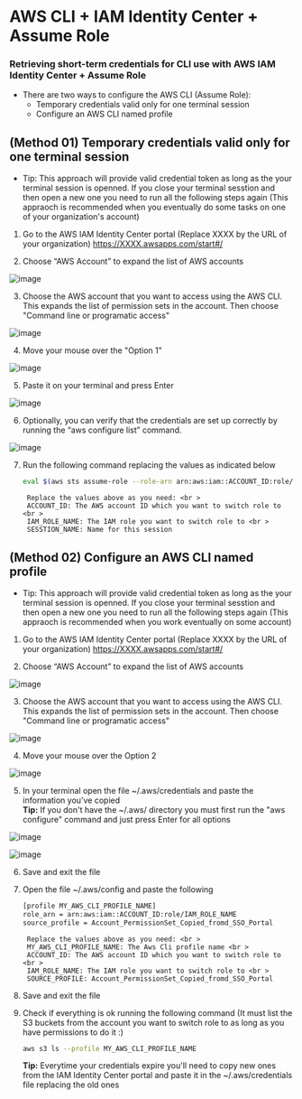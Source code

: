 # AWS CLI + IAM Identity Center + Assume Role

### Retrieving short-term credentials for CLI use with AWS IAM Identity Center + Assume Role

* There are two ways to configure the AWS CLI (Assume Role):
    * Temporary credentials valid only for one terminal session
    * Configure an AWS CLI named profile

## (Method 01) Temporary credentials valid only for one terminal session
* Tip: This approach will provide valid credential token as long as the your terminal session is openned. If you close your terminal sesstion and then open a new one you need to run all the following steps again (This appraoch is recommended when you eventually do some tasks on one of your organization's account)

1. Go to the AWS IAM Identity Center portal (Replace XXXX by the URL of your organization)
https://XXXX.awsapps.com/start#/

2. Choose “AWS Account” to expand the list of AWS accounts

![image](https://github.com/fabbriciocruz/AWS_CLI_Authentication_Methods/blob/2bddf35c2ca3120b9209ea5c5e8d8f48b53e3500/Images/expand_aws_accounts.png)

3. Choose the AWS account that you want to access using the AWS CLI. This expands the list of permission sets in the account. Then choose "Command line or programatic access"

![image](https://github.com/fabbriciocruz/AWS_CLI_Authentication_Methods/blob/2bddf35c2ca3120b9209ea5c5e8d8f48b53e3500/Images/expand_permission_sets.png)

4. Move your mouse over the "Option 1"

![image](https://github.com/fabbriciocruz/AWS_CLI_Authentication_Methods/blob/2bddf35c2ca3120b9209ea5c5e8d8f48b53e3500/Images/move_mouse_over.png)

5. Paste it on your terminal and press Enter

![image](https://github.com/fabbriciocruz/AWS_CLI_Authentication_Methods/blob/6d3d72bec8a5a137f9061ada5c7c6e643ae37251/Images/paste_on_your_terminal.png)

6. Optionally, you can verify that the credentials are set up correctly by running the “aws configure list” command.

![image](https://github.com/fabbriciocruz/AWS_CLI_Authentication_Methods/blob/2bddf35c2ca3120b9209ea5c5e8d8f48b53e3500/Images/aws_configure_list.png)

7. Run the following command replacing the values as indicated below

    ```sh
    eval $(aws sts assume-role --role-arn arn:aws:iam::ACCOUNT_ID:role/IAM_ROLE_NAME --role-session-name SESSTION_NAME | jq -r '.Credentials | "export AWS_ACCESS_KEY_ID=\(.AccessKeyId)\nexport AWS_SECRET_ACCESS_KEY=\(.SecretAccessKey)\nexport AWS_SESSION_TOKEN=\(.SessionToken)\n"')
    ```

        Replace the values above as you need: <br >
        ACCOUNT_ID: The AWS account ID which you want to switch role to <br >
        IAM_ROLE_NAME: The IAM role you want to switch role to <br >
        SESSTION_NAME: Name for this session

## (Method 02) Configure an AWS CLI named profile
* Tip: This approach will provide valid credential token as long as the your terminal session is openned. If you close your terminal sesstion and then open a new one you need to run all the following steps again (This appraoch is recommended when you work eventually on some account)

1. Go to the AWS IAM Identity Center portal (Replace XXXX by the URL of your organization)
https://XXXX.awsapps.com/start#/

2. Choose “AWS Account” to expand the list of AWS accounts

![image](https://github.com/fabbriciocruz/AWS_CLI_Authentication_Methods/blob/6d3d72bec8a5a137f9061ada5c7c6e643ae37251/Images/expand_aws_accounts.png)

3. Choose the AWS account that you want to access using the AWS CLI. This expands the list of permission sets in the account. Then choose "Command line or programatic access"

![image](https://github.com/fabbriciocruz/AWS_CLI_Authentication_Methods/blob/2bddf35c2ca3120b9209ea5c5e8d8f48b53e3500/Images/expand_permission_sets.png)

4. Move your mouse over the Option 2

![image](https://github.com/fabbriciocruz/AWS_CLI_Authentication_Methods/blob/6d3d72bec8a5a137f9061ada5c7c6e643ae37251/Images/move_mouse_over_option2.png)

5. In your terminal open the file ~/.aws/credentials and paste the information you've copied <br >
<strong>Tip:</strong> If you don't have the ~/.aws/ directory you must first run the "aws configure" command and just press Enter for all options

![image](https://github.com/fabbriciocruz/AWS_CLI_Authentication_Methods/blob/6d3d72bec8a5a137f9061ada5c7c6e643ae37251/Images/vi_aws_credentials.png)

![image](https://github.com/fabbriciocruz/AWS_CLI_Authentication_Methods/blob/6d3d72bec8a5a137f9061ada5c7c6e643ae37251/Images/paste_on_aws_credentials_file.png)

6. Save and exit the file

7. Open the file ~/.aws/config and paste the following <br >

    ```sh
    [profile MY_AWS_CLI_PROFILE_NAME]
    role_arn = arn:aws:iam::ACCOUNT_ID:role/IAM_ROLE_NAME
    source_profile = Account_PermissionSet_Copied_fromd_SSO_Portal
    ```
        Replace the values above as you need: <br >
        MY_AWS_CLI_PROFILE_NAME: The Aws Cli profile name <br >
        ACCOUNT_ID: The AWS account ID which you want to switch role to <br >
        IAM_ROLE_NAME: The IAM role you want to switch role to <br >
        SOURCE_PROFILE: Account_PermissionSet_Copied_fromd_SSO_Portal

8. Save and exit the file

9. Check if everything is ok running the following command (It must list the S3 buckets from the account you want to switch role to as long as you have permissions to do it :)

    ```sh
    aws s3 ls --profile MY_AWS_CLI_PROFILE_NAME
    ```
    <strong>Tip:</strong> Everytime your credentials expire you'll need to copy new ones from the IAM Identity Center portal and paste it in the ~/.aws/credentials file replacing the old ones
